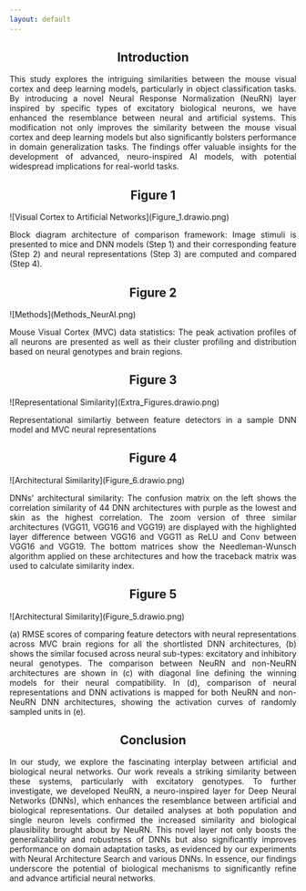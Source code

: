```yaml
---
layout: default
---
```


<h2 style="text-align: center;">Introduction</h2>
<p style="text-align: justify">This study explores the intriguing similarities between the mouse visual cortex and deep learning models, particularly in object classification tasks. By introducing a novel Neural Response Normalization (NeuRN) layer inspired by specific types of excitatory biological neurons, we have enhanced the resemblance between neural and artificial systems. This modification not only improves the similarity between the mouse visual cortex and deep learning models but also significantly bolsters performance in domain generalization tasks. The findings offer valuable insights for the development of advanced, neuro-inspired AI models, with potential widespread implications for real-world tasks.</p>

<h2 style="text-align: center;">Figure 1</h2>
![Visual Cortex to Artificial Networks](Figure_1.drawio.png)
<p style="text-align: justify">Block diagram architecture of comparison framework: Image stimuli is presented to mice and DNN models (Step 1) and their corresponding feature (Step 2) and neural representations (Step 3) are computed and compared (Step 4).</p>

<h2 style="text-align: center;">Figure 2</h2>
![Methods](Methods_NeurAI.png)
<p style="text-align: justify">Mouse Visual Cortex (MVC) data statistics: The peak activation profiles of all neurons are presented as well as their cluster profiling and distribution based on neural genotypes and brain regions.</p>

<h2 style="text-align: center">Figure 3</h2>
![Representational Similarity](Extra_Figures.drawio.png)
<p style="text-align: justify">Representational similartiy between feature detectors in a sample DNN model and MVC neural representations</p>


<h2 style="text-align: center">Figure 4</h2>
![Architectural Similarity](Figure_6.drawio.png)
<p style="text-align: justify">DNNs' architectural similarity: The confusion matrix on the left shows the correlation similarity of 44 DNN architectures with purple as the lowest and skin as the highest correlation. The zoom version of three similar architectures (VGG11, VGG16 and VGG19) are displayed with the highlighted layer difference between VGG16 and VGG11 as ReLU and Conv between VGG16 and VGG19. The bottom matrices show the Needleman-Wunsch algorithm applied on these architectures and how the traceback matrix was used to calculate similarity index.</p>

<h2 style="text-align: center">Figure 5</h2>
![Architectural Similarity](Figure_5.drawio.png)
<p style="text-align: justify">(a) RMSE scores of comparing feature detectors with neural representations across MVC brain regions for all the shortlisted DNN architectures, (b) shows the similar focused across neural sub-types: excitatory and inhibitory neural genotypes. The comparison between NeuRN and non-NeuRN architectures are shown in (c) with diagonal line defining the winning models for their neural compatibility. In (d), comparison of neural representations and DNN activations is mapped for both NeuRN and non-NeuRN DNN architectures, showing the activation curves of randomly sampled units in (e).</p>


<h2 style="text-align: center">Conclusion</h2>
<p style="text-align: justify">In our study, we explore the fascinating interplay between artificial and biological neural networks. Our work reveals a striking similarity between these systems, particularly with excitatory genotypes. To further investigate, we developed NeuRN, a neuro-inspired layer for Deep Neural Networks (DNNs), which enhances the resemblance between artificial and biological representations. Our detailed analyses at both population and single neuron levels confirmed the increased similarity and biological plausibility brought about by NeuRN. This novel layer not only boosts the generalizability and robustness of DNNs but also significantly improves performance on domain adaptation tasks, as evidenced by our experiments with Neural Architecture Search and various DNNs. In essence, our findings underscore the potential of biological mechanisms to significantly refine and advance artificial neural networks.</p>



<!-- <script type="text/javascript" src="https://viewer.diagrams.net/js/viewer-static.min.js"></script> -->
